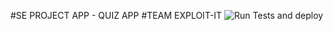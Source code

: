 #SE PROJECT APP - QUIZ APP
#TEAM EXPLOIT-IT
![Run Tests and deploy](https://github.com/sachmo99/sequizapp/workflows/Run%20Tests%20and%20deploy/badge.svg?branch=master)